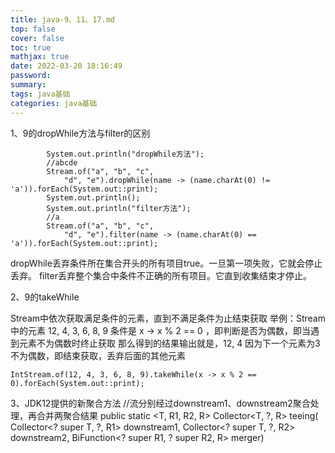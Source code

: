 ```yaml
---
title: java-9、11、17.md
top: false
cover: false
toc: true
mathjax: true
date: 2022-03-20 18:16:49
password:
summary:
tags: java基础
categories: java基础
---
```

1、9的dropWhile方法与filter的区别
~~~
        System.out.println("dropWhile方法");
        //abcde
        Stream.of("a", "b", "c",
            "d", "e").dropWhile(name -> (name.charAt(0) != 'a')).forEach(System.out::print);
        System.out.println();
        System.out.println("filter方法");
        //a
        Stream.of("a", "b", "c",
            "d", "e").filter(name -> (name.charAt(0) == 'a')).forEach(System.out::print);
~~~

dropWhile丢弃条件所在集合开头的所有项目true。一旦第一项失败，它就会停止丢弃。
filter丢弃整个集合中条件不正确的所有项目。它直到收集结束才停止。

2、9的takeWhile

Stream中依次获取满足条件的元素，直到不满足条件为止结束获取
举例：Stream中的元素 12, 4, 3, 6, 8, 9
条件是 x -> x % 2 == 0 ，即判断是否为偶数，即当遇到元素不为偶数时终止获取
那么得到的结果输出就是，12, 4 因为下一个元素为3不为偶数，即结束获取，丢弃后面的其他元素
~~~
IntStream.of(12, 4, 3, 6, 8, 9).takeWhile(x -> x % 2 == 0).forEach(System.out::print);
~~~


3、JDK12提供的新聚合方法
//流分别经过downstream1、downstream2聚合处理，再合并两聚合结果
public static <T, R1, R2, R> Collector<T, ?, R> teeing(
		Collector<? super T, ?, R1> downstream1,
		Collector<? super T, ?, R2> downstream2,
		BiFunction<? super R1, ? super R2, R> merger)
